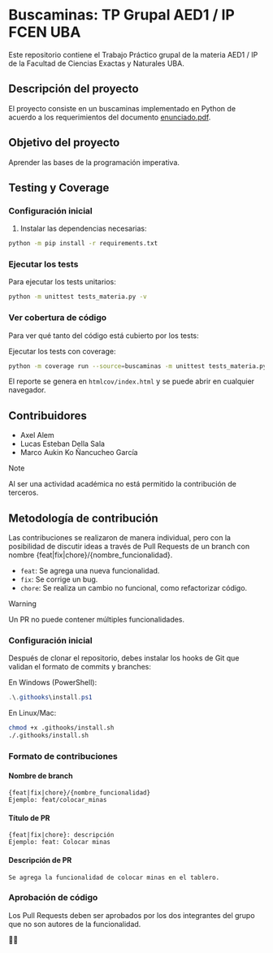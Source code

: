 # Buscaminas: TP Grupal AED1 / IP FCEN UBA

Este repositorio contiene el Trabajo Práctico grupal de la materia AED1 / IP de la Facultad de Ciencias Exactas y Naturales UBA.

## Descripción del proyecto

El proyecto consiste en un buscaminas implementado en Python de acuerdo a los requerimientos del documento [enunciado.pdf](enunciado.pdf).

## Objetivo del proyecto

Aprender las bases de la programación imperativa.

## Testing y Coverage

### Configuración inicial
1. Instalar las dependencias necesarias:
```bash
python -m pip install -r requirements.txt
```

### Ejecutar los tests
Para ejecutar los tests unitarios:
```bash
python -m unittest tests_materia.py -v
```

### Ver cobertura de código
Para ver qué tanto del código está cubierto por los tests:

Ejecutar los tests con coverage:
```bash
python -m coverage run --source=buscaminas -m unittest tests_materia.py && python -m coverage report -m && python -m coverage html
```
El reporte se genera en `htmlcov/index.html` y se puede abrir en cualquier navegador.

## Contribuidores

- Axel Alem
- Lucas Esteban Della Sala
- Marco Aukin Ko Ñancucheo García

> [!NOTE]
> Al ser una actividad académica no está permitido la contribución de terceros.

## Metodología de contribución

Las contribuciones se realizaron de manera individual, pero con la posibilidad de discutir ideas a través de Pull Requests de un branch con nombre {feat|fix|chore}/{nombre_funcionalidad}.

- `feat`: Se agrega una nueva funcionalidad.
- `fix`: Se corrige un bug.
- `chore`: Se realiza un cambio no funcional, como refactorizar código.

> [!WARNING]  
> Un PR no puede contener múltiples funcionalidades.

### Configuración inicial

Después de clonar el repositorio, debes instalar los hooks de Git que validan el formato de commits y branches:

En Windows (PowerShell):
```powershell
.\.githooks\install.ps1
```

En Linux/Mac:
```bash
chmod +x .githooks/install.sh
./.githooks/install.sh
```

### Formato de contribuciones

#### Nombre de branch
```
{feat|fix|chore}/{nombre_funcionalidad}
Ejemplo: feat/colocar_minas
```

#### Título de PR
```
{feat|fix|chore}: descripción
Ejemplo: feat: Colocar minas
```

#### Descripción de PR
```
Se agrega la funcionalidad de colocar minas en el tablero.
```

### Aprobación de código

Los Pull Requests deben ser aprobados por los dos integrantes del grupo que no son autores de la funcionalidad.

🧑‍💻

